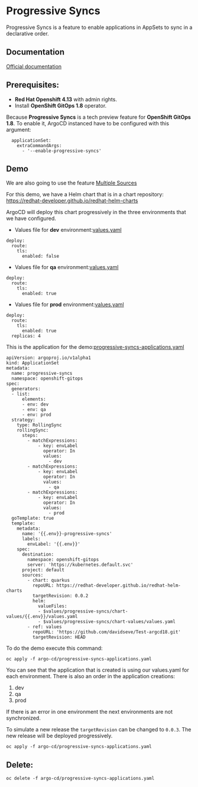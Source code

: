 # Progressive Syncs

Progressive Syncs is a feature to enable applications in AppSets to sync in a declarative order.

## Documentation
[Official documentation](https://argo-cd.readthedocs.io/en/stable/operator-manual/applicationset/Progressive-Syncs/)

## Prerequisites:

- **Red Hat Openshift 4.13** with admin rights.
- Install **OpenShift GitOps 1.8** operator.

Because **Progressive Syncs** is a tech preview feature for **OpenShift GitOps 1.8**. To enable it, ArgoCD instanced have to be configured with this argument:
```
  applicationSet:
    extraCommandArgs:
      - '--enable-progressive-syncs'
```

## Demo

We are also going to use the feature [Multiple Sources](../multiplesources/README.md)

For this demo, we have a Helm chart that is in a chart repository:
https://redhat-developer.github.io/redhat-helm-charts

ArgoCD will deploy this chart progressively in the three environments that we have configured.

- Values file for **dev** environment:[values.yaml](chart-values/dev/values.yaml)
```
deploy:
  route:
    tls:
      enabled: false
```

- Values file for **qa** environment:[values.yaml](chart-values/qa/values.yaml)
```
deploy:
  route:
    tls:
      enabled: true
```

- Values file for **prod** environment:[values.yaml](chart-values/prod/values.yaml)
```
deploy:
  route:
    tls:
      enabled: true
  replicas: 4
```


This is the application for the demo:[progressive-syncs-applications.yaml](argo-cd/progressive-syncs-applications.yaml)

```
apiVersion: argoproj.io/v1alpha1
kind: ApplicationSet
metadata:
  name: progressive-syncs
  namespace: openshift-gitops
spec:
  generators:
  - list:
      elements:
      - env: dev
      - env: qa
      - env: prod
  strategy:
    type: RollingSync
    rollingSync:
      steps:
        - matchExpressions:
            - key: envLabel
              operator: In
              values:
                - dev
        - matchExpressions:
            - key: envLabel
              operator: In
              values:
                - qa
        - matchExpressions:
            - key: envLabel
              operator: In
              values:
                - prod
  goTemplate: true
  template:
    metadata:
      name: '{{.env}}-progressive-syncs'
      labels:
        envLabel: '{{.env}}'
    spec:
      destination:
        namespace: openshift-gitops
        server: 'https://kubernetes.default.svc'
      project: default
      sources:
        - chart: quarkus
          repoURL: https://redhat-developer.github.io/redhat-helm-charts
          targetRevision: 0.0.2
          helm:
            valueFiles:
            - $values/progressive-syncs/chart-values/{{.env}}/values.yaml
            - $values/progressive-syncs/chart-values/values.yaml
        - ref: values
          repoURL: 'https://github.com/davidseve/Test-argcd18.git'
          targetRevision: HEAD
```

To do the demo execute this command:
```
oc apply -f argo-cd/progressive-syncs-applications.yaml
```

You can see that the application that is created is using our values.yaml for each environment.
There is also an order in the application creations:
1. dev
2. qa
3. prod

If there is an error in one environment the next environments are not synchronized.

To simulate a new release the `targetRevision` can be changed to `0.0.3`. The new release will be deployed progressively.
```
oc apply -f argo-cd/progressive-syncs-applications.yaml
```

## Delete:
```
oc delete -f argo-cd/progressive-syncs-applications.yaml
```